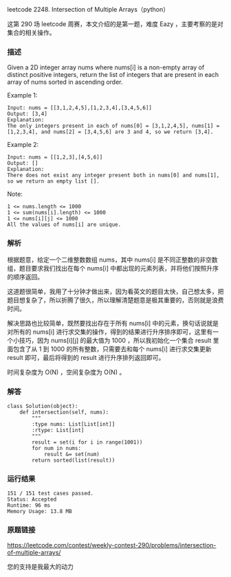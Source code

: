 leetcode 2248. Intersection of Multiple Arrays（python）

这第 290 场 leetcode 周赛，本文介绍的是第一题，难度 Eazy ，主要考察的是对集合的相关操作。


### 描述

Given a 2D integer array nums where nums[i] is a non-empty array of distinct positive integers, return the list of integers that are present in each array of nums sorted in ascending order.



Example 1:

	Input: nums = [[3,1,2,4,5],[1,2,3,4],[3,4,5,6]]
	Output: [3,4]
	Explanation: 
	The only integers present in each of nums[0] = [3,1,2,4,5], nums[1] = [1,2,3,4], and nums[2] = [3,4,5,6] are 3 and 4, so we return [3,4].

	
Example 2:

	Input: nums = [[1,2,3],[4,5,6]]
	Output: []
	Explanation: 
	There does not exist any integer present both in nums[0] and nums[1], so we return an empty list [].






Note:

	1 <= nums.length <= 1000
	1 <= sum(nums[i].length) <= 1000
	1 <= nums[i][j] <= 1000
	All the values of nums[i] are unique.


### 解析

根据题意，给定一个二维整数数组 nums，其中 nums[i] 是不同正整数的非空数组，题目要求我们找出在每个 nums[i] 中都出现的元素列表，并将他们按照升序的顺序返回。

这道题很简单，我用了十分钟才做出来，因为看英文的题目太快，自己想太多，把题目想复杂了，所以折腾了很久，所以理解清楚题意是极其重要的，否则就是浪费时间。

解决思路也比较简单，既然要找出存在于所有 nums[i] 中的元素，换句话说就是对所有的 nums[i] 进行求交集的操作，得到的结果进行升序排序即可，这里有一个小技巧，因为 nums[i][j] 的最大值为 1000 ，所以我初始化一个集合 result 里面包含了从 1 到 1000 的所有整数，只需要去和每个 nums[i] 进行求交集更新 result 即可，最后将得到的 result 进行升序排列返回即可。

时间复杂度为 O(N) ，空间复杂度为 O(N) 。


### 解答
				

	class Solution(object):
	    def intersection(self, nums):
	        """
	        :type nums: List[List[int]]
	        :rtype: List[int]
	        """
	        result = set(i for i in range(1001))
	        for num in nums:
	            result &= set(num)
	        return sorted(list(result))
	        
            	      
			
### 运行结果


	151 / 151 test cases passed.
	Status: Accepted
	Runtime: 96 ms
	Memory Usage: 13.8 MB


### 原题链接


https://leetcode.com/contest/weekly-contest-290/problems/intersection-of-multiple-arrays/


您的支持是我最大的动力
